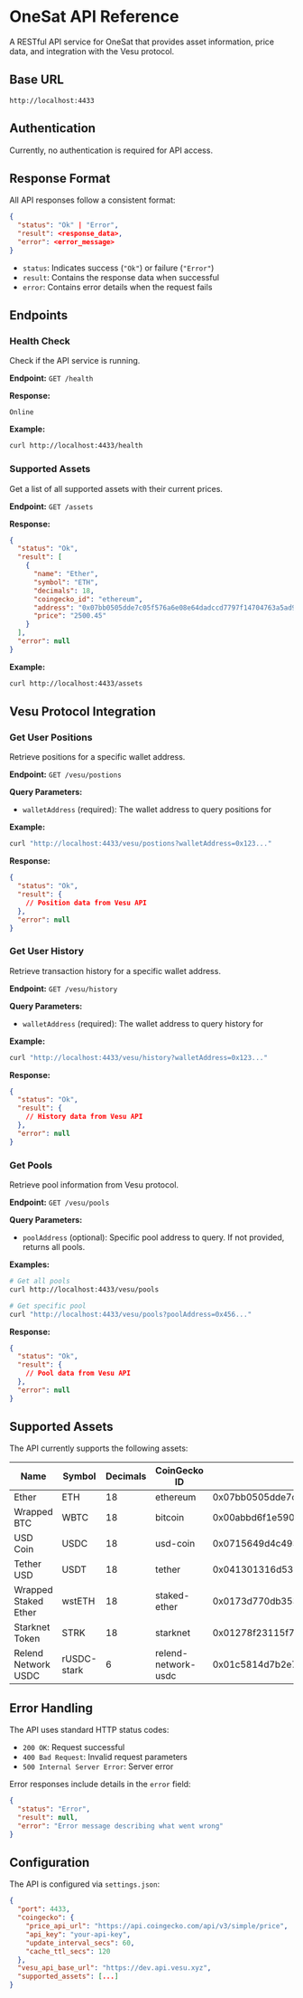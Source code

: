 # OneSat API Reference

A RESTful API service for OneSat that provides asset information, price data, and integration with the Vesu protocol.

## Base URL

```
http://localhost:4433
```

## Authentication

Currently, no authentication is required for API access.

## Response Format

All API responses follow a consistent format:

```json
{
  "status": "Ok" | "Error",
  "result": <response_data>,
  "error": <error_message>
}
```

- `status`: Indicates success (`"Ok"`) or failure (`"Error"`)
- `result`: Contains the response data when successful
- `error`: Contains error details when the request fails

## Endpoints

### Health Check

Check if the API service is running.

**Endpoint:** `GET /health`

**Response:**
```
Online
```

**Example:**
```bash
curl http://localhost:4433/health
```

### Supported Assets

Get a list of all supported assets with their current prices.

**Endpoint:** `GET /assets`

**Response:**
```json
{
  "status": "Ok",
  "result": [
    {
      "name": "Ether",
      "symbol": "ETH",
      "decimals": 18,
      "coingecko_id": "ethereum",
      "address": "0x07bb0505dde7c05f576a6e08e64dadccd7797f14704763a5ad955727be25e5e9",
      "price": "2500.45"
    }
  ],
  "error": null
}
```

**Example:**
```bash
curl http://localhost:4433/assets
```

## Vesu Protocol Integration

### Get User Positions

Retrieve positions for a specific wallet address.

**Endpoint:** `GET /vesu/postions`

**Query Parameters:**
- `walletAddress` (required): The wallet address to query positions for

**Example:**
```bash
curl "http://localhost:4433/vesu/postions?walletAddress=0x123..."
```

**Response:**
```json
{
  "status": "Ok",
  "result": {
    // Position data from Vesu API
  },
  "error": null
}
```

### Get User History

Retrieve transaction history for a specific wallet address.

**Endpoint:** `GET /vesu/history`

**Query Parameters:**
- `walletAddress` (required): The wallet address to query history for

**Example:**
```bash
curl "http://localhost:4433/vesu/history?walletAddress=0x123..."
```

**Response:**
```json
{
  "status": "Ok",
  "result": {
    // History data from Vesu API
  },
  "error": null
}
```

### Get Pools

Retrieve pool information from Vesu protocol.

**Endpoint:** `GET /vesu/pools`

**Query Parameters:**
- `poolAddress` (optional): Specific pool address to query. If not provided, returns all pools.

**Examples:**
```bash
# Get all pools
curl http://localhost:4433/vesu/pools

# Get specific pool
curl "http://localhost:4433/vesu/pools?poolAddress=0x456..."
```

**Response:**
```json
{
  "status": "Ok",
  "result": {
    // Pool data from Vesu API
  },
  "error": null
}
```

## Supported Assets

The API currently supports the following assets:

| Name | Symbol | Decimals | CoinGecko ID | Address |
|------|--------|----------|--------------|---------|
| Ether | ETH | 18 | ethereum | 0x07bb0505dde7c05f576a6e08e64dadccd7797f14704763a5ad955727be25e5e9 |
| Wrapped BTC | WBTC | 18 | bitcoin | 0x00abbd6f1e590eb83addd87ba5ac27960d859b1f17d11a3c1cd6a0006704b141 |
| USD Coin | USDC | 18 | usd-coin | 0x0715649d4c493ca350743e43915b88d2e6838b1c78ddc23d6d9385446b9d6844 |
| Tether USD | USDT | 18 | tether | 0x041301316d5313cb7ee3389a04cfb788db7dd600d6369bc1ffd7982d6d808ff4 |
| Wrapped Staked Ether | wstETH | 18 | staked-ether | 0x0173d770db353707f2bfac025f760d2a45a288e06f56d48d545bcbdcebe3daa2 |
| Starknet Token | STRK | 18 | starknet | 0x01278f23115f7e8acf07150b17c1f4b2a58257dde88aad535dbafc142edbd289 |
| Relend Network USDC | rUSDC-stark | 6 | relend-network-usdc | 0x01c5814d7b2e7e38f10d38128c8e5e219fe610fc7a36ad86b78afb325dd2d9bd |

## Error Handling

The API uses standard HTTP status codes:

- `200 OK`: Request successful
- `400 Bad Request`: Invalid request parameters
- `500 Internal Server Error`: Server error

Error responses include details in the `error` field:

```json
{
  "status": "Error",
  "result": null,
  "error": "Error message describing what went wrong"
}
```

## Configuration

The API is configured via `settings.json`:

```json
{
  "port": 4433,
  "coingecko": {
    "price_api_url": "https://api.coingecko.com/api/v3/simple/price",
    "api_key": "your-api-key",
    "update_interval_secs": 60,
    "cache_ttl_secs": 120
  },
  "vesu_api_base_url": "https://dev.api.vesu.xyz",
  "supported_assets": [...]
}
```